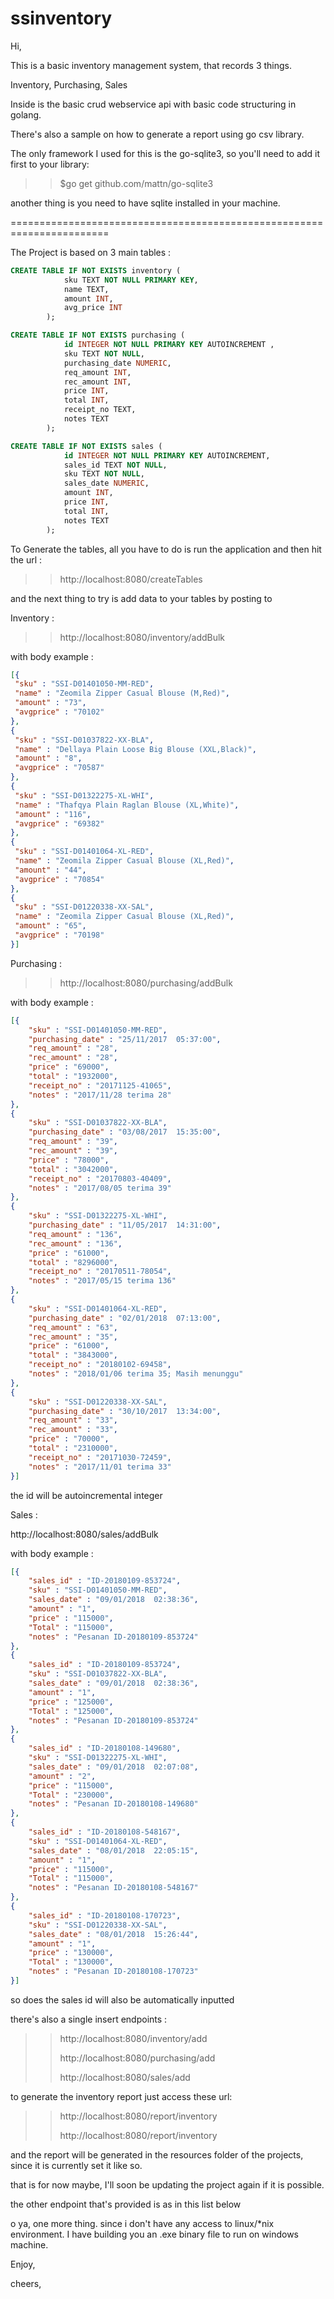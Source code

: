 # ssinventory

Hi,

This is a basic inventory management system, that records 3 things. 

Inventory, Purchasing, Sales

Inside is the basic crud webservice api with basic code structuring in golang.

There's also a sample on how to generate a report using go csv library.

The only framework I used for this is the go-sqlite3, so you'll need to add it first to your library:
>>
>> $go get github.com/mattn/go-sqlite3
>>
another thing is you need to have sqlite installed in your machine.

=======================================================================

The Project is based on 3 main tables :

```sql
CREATE TABLE IF NOT EXISTS inventory (
            sku TEXT NOT NULL PRIMARY KEY,
            name TEXT,
            amount INT,
            avg_price INT
        );

CREATE TABLE IF NOT EXISTS purchasing (
            id INTEGER NOT NULL PRIMARY KEY AUTOINCREMENT ,
            sku TEXT NOT NULL,
            purchasing_date NUMERIC,
            req_amount INT,
            rec_amount INT,
            price INT,
            total INT,
            receipt_no TEXT,
            notes TEXT
        );

CREATE TABLE IF NOT EXISTS sales (
            id INTEGER NOT NULL PRIMARY KEY AUTOINCREMENT,
            sales_id TEXT NOT NULL,
            sku TEXT NOT NULL,
            sales_date NUMERIC,
            amount INT,
            price INT,
            total INT,
            notes TEXT
        );
```

To Generate the tables, all you have to do is run the application and then hit the url : 
>>
>> http://localhost:8080/createTables
>>
and the next thing to try is add data to your tables by posting to 

Inventory :
>>
>> http://localhost:8080/inventory/addBulk
>>

with body example :
```json
[{
 "sku" : "SSI-D01401050-MM-RED",
 "name" : "Zeomila Zipper Casual Blouse (M,Red)",
 "amount" : "73",
 "avgprice" : "70102"
},
{
 "sku" : "SSI-D01037822-XX-BLA",
 "name" : "Dellaya Plain Loose Big Blouse (XXL,Black)",
 "amount" : "8",
 "avgprice" : "70587"
},
{
 "sku" : "SSI-D01322275-XL-WHI",
 "name" : "Thafqya Plain Raglan Blouse (XL,White)",
 "amount" : "116",
 "avgprice" : "69382"
},
{
 "sku" : "SSI-D01401064-XL-RED",
 "name" : "Zeomila Zipper Casual Blouse (XL,Red)",
 "amount" : "44",
 "avgprice" : "70854"
},
{
 "sku" : "SSI-D01220338-XX-SAL",
 "name" : "Zeomila Zipper Casual Blouse (XL,Red)",
 "amount" : "65",
 "avgprice" : "70198"
}]
```


Purchasing :
>>
>> http://localhost:8080/purchasing/addBulk
>>

with body example :
```json
[{
    "sku" : "SSI-D01401050-MM-RED",
    "purchasing_date" : "25/11/2017  05:37:00",
    "req_amount" : "28",
    "rec_amount" : "28",
    "price" : "69000",
    "total" : "1932000",
    "receipt_no" : "20171125-41065",
    "notes" : "2017/11/28 terima 28"
},
{
    "sku" : "SSI-D01037822-XX-BLA",
    "purchasing_date" : "03/08/2017  15:35:00",
    "req_amount" : "39",
    "rec_amount" : "39",
    "price" : "78000",
    "total" : "3042000",
    "receipt_no" : "20170803-40409",
    "notes" : "2017/08/05 terima 39"
},
{
    "sku" : "SSI-D01322275-XL-WHI",
    "purchasing_date" : "11/05/2017  14:31:00",
    "req_amount" : "136",
    "rec_amount" : "136",
    "price" : "61000",
    "total" : "8296000",
    "receipt_no" : "20170511-78054",
    "notes" : "2017/05/15 terima 136"
},
{
    "sku" : "SSI-D01401064-XL-RED",
    "purchasing_date" : "02/01/2018  07:13:00",
    "req_amount" : "63",
    "rec_amount" : "35",
    "price" : "61000",
    "total" : "3843000",
    "receipt_no" : "20180102-69458",
    "notes" : "2018/01/06 terima 35; Masih menunggu"
},
{
    "sku" : "SSI-D01220338-XX-SAL",
    "purchasing_date" : "30/10/2017  13:34:00",
    "req_amount" : "33",
    "rec_amount" : "33",
    "price" : "70000",
    "total" : "2310000",
    "receipt_no" : "20171030-72459",
    "notes" : "2017/11/01 terima 33"
}]
```
the id will be autoincremental integer

Sales :

http://localhost:8080/sales/addBulk

with body example :
```json
[{
	"sales_id" : "ID-20180109-853724",
	"sku" : "SSI-D01401050-MM-RED",
	"sales_date" : "09/01/2018  02:38:36",
	"amount" : "1",
	"price" : "115000",
	"Total" : "115000",
	"notes" : "Pesanan ID-20180109-853724"
},
{
	"sales_id" : "ID-20180109-853724",
	"sku" : "SSI-D01037822-XX-BLA",
	"sales_date" : "09/01/2018  02:38:36",
	"amount" : "1",
	"price" : "125000",
	"Total" : "125000",
	"notes" : "Pesanan ID-20180109-853724"
},
{
	"sales_id" : "ID-20180108-149680",
	"sku" : "SSI-D01322275-XL-WHI",
	"sales_date" : "09/01/2018  02:07:08",
	"amount" : "2",
	"price" : "115000",
	"Total" : "230000",
	"notes" : "Pesanan ID-20180108-149680"
},
{
	"sales_id" : "ID-20180108-548167",
	"sku" : "SSI-D01401064-XL-RED",
	"sales_date" : "08/01/2018  22:05:15",
	"amount" : "1",
	"price" : "115000",
	"Total" : "115000",
	"notes" : "Pesanan ID-20180108-548167"
},
{
	"sales_id" : "ID-20180108-170723",
	"sku" : "SSI-D01220338-XX-SAL",
	"sales_date" : "08/01/2018  15:26:44",
	"amount" : "1",
	"price" : "130000",
	"Total" : "130000",
	"notes" : "Pesanan ID-20180108-170723"
}]
```

so does the sales id will also be automatically inputted

there's also a single insert endpoints :

>>
>> http://localhost:8080/inventory/add
>>
>> http://localhost:8080/purchasing/add
>>
>> http://localhost:8080/sales/add
>>

to generate the inventory report just access these url:

>>
>> http://localhost:8080/report/inventory
>>
>> http://localhost:8080/report/inventory
>>

and the report will be generated in the resources folder of the projects, since it is currently set it like so.

that is for now maybe, I'll soon be updating the project again if it is possible.

the other endpoint that's provided is as in this list below

o ya, one more thing. since i don't have any access to linux/*nix environment. 
I have building you an .exe binary file to run on windows machine.

Enjoy,

cheers,



